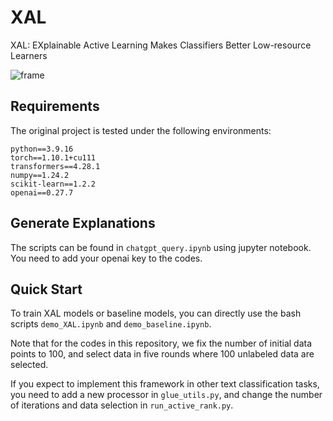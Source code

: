# XAL
XAL: EXplainable Active Learning Makes Classifiers Better Low-resource Learners


![frame](https://github.com/LuoXiaoHeics/XAL/assets/48611831/e6f1dfc1-1f6b-413b-b2f6-ae4321766138)


## Requirements

The original project is tested under the following environments:

```
python==3.9.16
torch==1.10.1+cu111
transformers==4.28.1
numpy==1.24.2
scikit-learn==1.2.2
openai==0.27.7
```

## Generate Explanations
The scripts can be found in ```chatgpt_query.ipynb``` using jupyter notebook. You need to add your openai key to the codes. 


## Quick Start
To train XAL models or baseline models, you can directly use the bash scripts ```demo_XAL.ipynb``` and ```demo_baseline.ipynb```. 

Note that for the codes in this repository, we fix the number of initial data points to 100, and select data in five rounds where 100 unlabeled data are selected. 

If you expect to implement this framework in other text classification tasks, you need to add a new processor in ```glue_utils.py```, and change the number of iterations and data selection in ```run_active_rank.py```.



